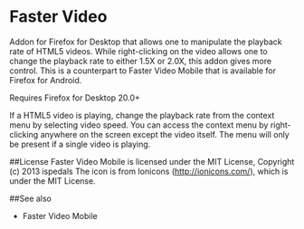 # Faster Video

Addon for Firefox for Desktop that allows one to manipulate the playback rate of HTML5 videos.
While right-clicking on the video allows one to change the playback rate to either 1.5X or 2.0X, this
addon gives more control.
This is a counterpart to Faster Video Mobile that is available for Firefox for Android.

Requires Firefox for Desktop 20.0+

If a HTML5 video is playing, change the playback rate from the context menu by selecting video speed. You can access the context menu
by right-clicking anywhere on the screen except the video itself.
The menu will only be present if a single video is playing.

##License
Faster Video Mobile is licensed under the MIT License, Copyright (c) 2013 ispedals
The icon is from Ionicons (http://ionicons.com/), which is under the MIT License.

##See also
* Faster Video Mobile